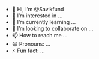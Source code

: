 - 👋 Hi, I’m @Savikfund
- 👀 I’m interested in ...
- 🌱 I’m currently learning ...
- 💞️ I’m looking to collaborate on ...
- 📫 How to reach me ...
- 😄 Pronouns: ...
- ⚡ Fun fact: ...

<!---
Savikfund/Savikfund is a ✨ special ✨ repository because its `README.md` (this file) appears on your GitHub profile.
You can click the Preview link to take a look at your changes.
--->
